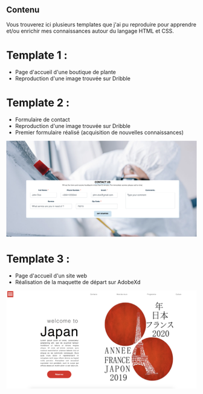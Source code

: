 ## Contenu

Vous trouverez ici plusieurs templates que j'ai pu reproduire pour apprendre et/ou enrichir mes connaissances autour du langage HTML et CSS.

# Template 1 :
- Page d'accueil d'une boutique de plante
- Reproduction d'une image trouvée sur Dribble

# Template 2 :
- Formulaire de contact
- Reproduction d'une image trouvée sur Dribble
- Premier formulaire réalisé (acquisition de nouvelles connaissances)

![screen n°2](Template-2/screenshot/screen1.jpg)

# Template 3 :
- Page d'accueil d'un site web
- Réalisation de la maquette de départ sur AdobeXd

![screen n°3](Template-3/screenshot/screen1.jpg)
